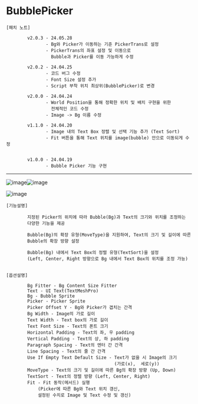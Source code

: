 # BubblePicker

    [패치 노트]
    
            v2.0.3 - 24.05.28
                   - Bg와 Picker가 이동하는 기준 PickerTrans로 설정
                   - PickerTrans의 좌표 설정 및 이동으로 
                     Bubble과 Picker를 이동 가능하게 수정
                   
            v2.0.2 - 24.04.25
                   - 코드 버그 수정
                   - Font Size 설정 추가
                   - Script 부착 위치 최상위(BubblePicker)로 변경
                   
            v2.0.0 - 24.04.24
                   - World Position을 통해 정확한 위치 및 배치 구현을 위한 
                     전체적인 코드 수정
                   - Image -> Bg 이름 수정
                   
            v1.1.0 - 24.04.20
                   - Image 내의 Text Box 정렬 및 선택 기능 추가 (Text Sort)
                   - Fit 버튼을 통해 Text 위치를 image(bubble) 안으로 이동되게 수정
                   
            
            v1.0.0 - 24.04.19
                   - Bubble Picker 기능 구현

-------------------------------------------------------------------------------------

![image](https://github.com/kastro723/BubblePicker/assets/55536937/de475fde-4112-431f-9562-b1786487565e)![image](https://github.com/kastro723/BubblePicker/assets/55536937/20131b39-70c3-4fd2-a147-20f8cb87e283)

![image](https://github.com/kastro723/BubblePicker/assets/55536937/342e101f-f26c-4195-918e-e8cd97362114)






    [기능설명]
    
            지정된 Picker의 위치에 따라 Bubble(Bg)과 Text의 크기와 위치를 조정하는 
            다양한 기능을 제공

            Bubble(Bg)의 확장 유형(MoveType)을 지원하여, Text의 크기 및 길이에 따른 
            Bubble의 확장 방향 설정
            
            Bubble(Bg) 내에서 Text Box의 정렬 유형(TextSort)을 설정
            (Left, Center, Right 방향으로 Bg 내에서 Text Box의 위치를 조정 가능)


    [옵션설명]
    
            Bg Fitter - Bg Content Size Fitter
            Text - UI Text(TextMeshPro)
            Bg - Bubble Sprite
            Picker - Picker Sprite
            Picker Offset Y - Bg와 Picker가 겹치는 간격
            Bg Width - Image의 가로 길이
            Text Width - Text box의 가로 길이
            Text Font Size - Text의 폰트 크기
            Horizontal Padding - Text의 좌, 우 padding
            Vertical Padding - Text의 상, 하 padding
            Paragraph Spacing - Text의 엔터 간 간격
            Line Spacing - Text의 줄 간 간격
            Use If Empty Text Default Size - Text가 없을 시 Image의 크기 
                                             (가로(x),  세로(y))
            MoveType - Text의 크기 및 길이에 따른 Bg의 확장 방향 (Up, Down) 
            TextSort - Text의 정렬 방향 (Left, Center, Right)
            Fit - Fit 동작(메서드) 실행 
                (Picker에 따른 Bg와 Text 위치 갱신, 
                설정된 수치로 Image 및 Text 수정 및 갱신)
            
